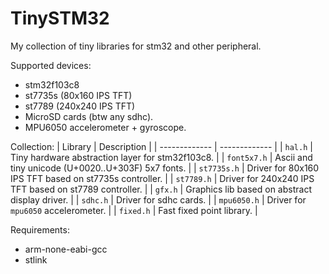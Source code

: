 # TinySTM32
My collection of tiny libraries for stm32 and other peripheral.

Supported devices:
- stm32f103c8
- st7735s (80x160 IPS TFT)
- st7789 (240x240 IPS TFT)
- MicroSD cards (btw any sdhc).
- MPU6050 accelerometer + gyroscope.

Collection:
| Library  | Description |
| ------------- | ------------- |
| `hal.h`      |  Tiny hardware abstraction layer for stm32f103c8. |
| `font5x7.h`  | Ascii and tiny unicode (U+0020..U+303F) 5x7 fonts. |
| `st7735s.h`  | Driver for 80x160 IPS TFT based on st7735s controller. |
| `st7789.h`   | Driver for 240x240 IPS TFT based on st7789 controller. |
| `gfx.h`      | Graphics lib based on abstract display driver. |
| `sdhc.h`     | Driver for sdhc cards. |
| `mpu6050.h` | Driver for `mpu6050` accelerometer. |
| `fixed.h`   | Fast fixed point library. |

Requirements:
- arm-none-eabi-gcc
- stlink
